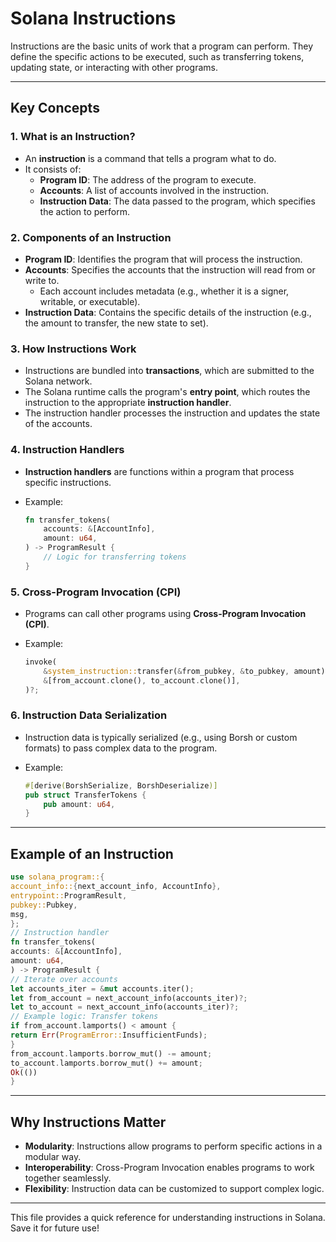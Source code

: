 # Solana Instructions

Instructions are the basic units of work that a program can perform. They define the specific actions to be executed, such as transferring tokens, updating state, or interacting with other programs.

---

## **Key Concepts**

### 1. **What is an Instruction?**

- An **instruction** is a command that tells a program what to do.
- It consists of:
  - **Program ID**: The address of the program to execute.
  - **Accounts**: A list of accounts involved in the instruction.
  - **Instruction Data**: The data passed to the program, which specifies the action to perform.

### 2. **Components of an Instruction**

- **Program ID**: Identifies the program that will process the instruction.
- **Accounts**: Specifies the accounts that the instruction will read from or write to.
  - Each account includes metadata (e.g., whether it is a signer, writable, or executable).
- **Instruction Data**: Contains the specific details of the instruction (e.g., the amount to transfer, the new state to set).

### 3. **How Instructions Work**

- Instructions are bundled into **transactions**, which are submitted to the Solana network.
- The Solana runtime calls the program's **entry point**, which routes the instruction to the appropriate **instruction handler**.
- The instruction handler processes the instruction and updates the state of the accounts.

### 4. **Instruction Handlers**

- **Instruction handlers** are functions within a program that process specific instructions.
- Example:

  ```rust
  fn transfer_tokens(
      accounts: &[AccountInfo],
      amount: u64,
  ) -> ProgramResult {
      // Logic for transferring tokens
  }
  ```

### 5. **Cross-Program Invocation (CPI)**

- Programs can call other programs using **Cross-Program Invocation (CPI)**.
- Example:

  ```rust
  invoke(
      &system_instruction::transfer(&from_pubkey, &to_pubkey, amount),
      &[from_account.clone(), to_account.clone()],
  )?;
  ```

### 6. **Instruction Data Serialization**

- Instruction data is typically serialized (e.g., using Borsh or custom formats) to pass complex data to the program.
- Example:

  ```rust
  #[derive(BorshSerialize, BorshDeserialize)]
  pub struct TransferTokens {
      pub amount: u64,
  }
  ```

---

## **Example of an Instruction**

```rust
use solana_program::{
account_info::{next_account_info, AccountInfo},
entrypoint::ProgramResult,
pubkey::Pubkey,
msg,
};
// Instruction handler
fn transfer_tokens(
accounts: &[AccountInfo],
amount: u64,
) -> ProgramResult {
// Iterate over accounts
let accounts_iter = &mut accounts.iter();
let from_account = next_account_info(accounts_iter)?;
let to_account = next_account_info(accounts_iter)?;
// Example logic: Transfer tokens
if from_account.lamports() < amount {
return Err(ProgramError::InsufficientFunds);
}
from_account.lamports.borrow_mut() -= amount;
to_account.lamports.borrow_mut() += amount;
Ok(())
}
```

---

## **Why Instructions Matter**

- **Modularity**: Instructions allow programs to perform specific actions in a modular way.
- **Interoperability**: Cross-Program Invocation enables programs to work together seamlessly.
- **Flexibility**: Instruction data can be customized to support complex logic.

---

This file provides a quick reference for understanding instructions in Solana. Save it for future use!
